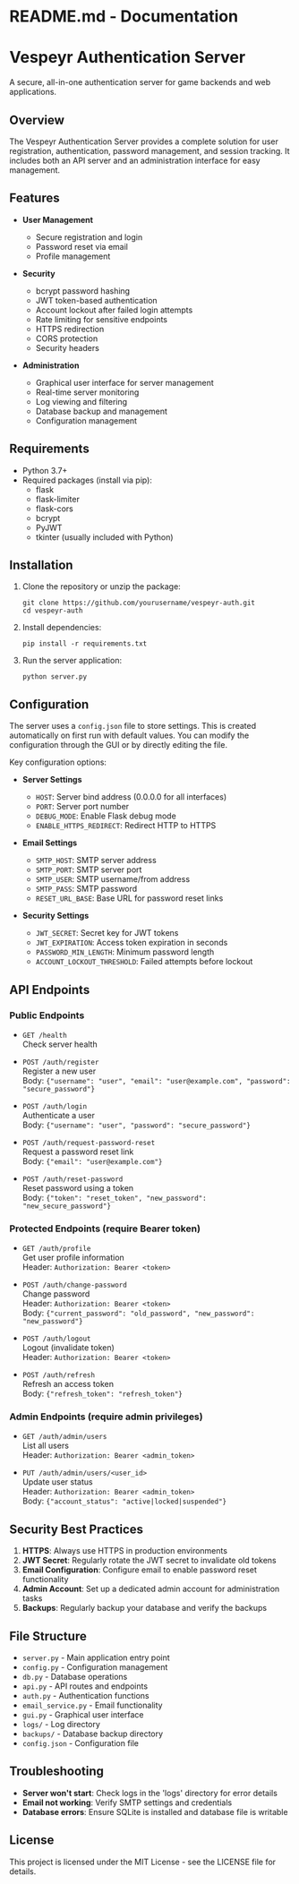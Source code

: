 # README.md - Documentation
# Vespeyr Authentication Server

A secure, all-in-one authentication server for game backends and web applications.

## Overview

The Vespeyr Authentication Server provides a complete solution for user registration, authentication, password management, and session tracking. It includes both an API server and an administration interface for easy management.

## Features

- **User Management**
  - Secure registration and login
  - Password reset via email
  - Profile management
  
- **Security**
  - bcrypt password hashing
  - JWT token-based authentication
  - Account lockout after failed login attempts
  - Rate limiting for sensitive endpoints
  - HTTPS redirection
  - CORS protection
  - Security headers
  
- **Administration**
  - Graphical user interface for server management
  - Real-time server monitoring
  - Log viewing and filtering
  - Database backup and management
  - Configuration management

## Requirements

- Python 3.7+
- Required packages (install via pip):
  - flask
  - flask-limiter
  - flask-cors
  - bcrypt
  - PyJWT
  - tkinter (usually included with Python)

## Installation

1. Clone the repository or unzip the package:
   ```
   git clone https://github.com/yourusername/vespeyr-auth.git
   cd vespeyr-auth
   ```

2. Install dependencies:
   ```
   pip install -r requirements.txt
   ```

3. Run the server application:
   ```
   python server.py
   ```

## Configuration

The server uses a `config.json` file to store settings. This is created automatically on first run with default values. You can modify the configuration through the GUI or by directly editing the file.

Key configuration options:

- **Server Settings**
  - `HOST`: Server bind address (0.0.0.0 for all interfaces)
  - `PORT`: Server port number
  - `DEBUG_MODE`: Enable Flask debug mode
  - `ENABLE_HTTPS_REDIRECT`: Redirect HTTP to HTTPS

- **Email Settings**
  - `SMTP_HOST`: SMTP server address
  - `SMTP_PORT`: SMTP server port
  - `SMTP_USER`: SMTP username/from address
  - `SMTP_PASS`: SMTP password
  - `RESET_URL_BASE`: Base URL for password reset links

- **Security Settings**
  - `JWT_SECRET`: Secret key for JWT tokens
  - `JWT_EXPIRATION`: Access token expiration in seconds
  - `PASSWORD_MIN_LENGTH`: Minimum password length
  - `ACCOUNT_LOCKOUT_THRESHOLD`: Failed attempts before lockout

## API Endpoints

### Public Endpoints

- `GET /health`  
  Check server health

- `POST /auth/register`  
  Register a new user  
  Body: `{"username": "user", "email": "user@example.com", "password": "secure_password"}`

- `POST /auth/login`  
  Authenticate a user  
  Body: `{"username": "user", "password": "secure_password"}`

- `POST /auth/request-password-reset`  
  Request a password reset link  
  Body: `{"email": "user@example.com"}`

- `POST /auth/reset-password`  
  Reset password using a token  
  Body: `{"token": "reset_token", "new_password": "new_secure_password"}`

### Protected Endpoints (require Bearer token)

- `GET /auth/profile`  
  Get user profile information  
  Header: `Authorization: Bearer <token>`

- `POST /auth/change-password`  
  Change password  
  Header: `Authorization: Bearer <token>`  
  Body: `{"current_password": "old_password", "new_password": "new_password"}`

- `POST /auth/logout`  
  Logout (invalidate token)  
  Header: `Authorization: Bearer <token>`

- `POST /auth/refresh`  
  Refresh an access token  
  Body: `{"refresh_token": "refresh_token"}`

### Admin Endpoints (require admin privileges)

- `GET /auth/admin/users`  
  List all users  
  Header: `Authorization: Bearer <admin_token>`

- `PUT /auth/admin/users/<user_id>`  
  Update user status  
  Header: `Authorization: Bearer <admin_token>`  
  Body: `{"account_status": "active|locked|suspended"}`

## Security Best Practices

1. **HTTPS**: Always use HTTPS in production environments
2. **JWT Secret**: Regularly rotate the JWT secret to invalidate old tokens
3. **Email Configuration**: Configure email to enable password reset functionality
4. **Admin Account**: Set up a dedicated admin account for administration tasks
5. **Backups**: Regularly backup your database and verify the backups

## File Structure

- `server.py` - Main application entry point
- `config.py` - Configuration management
- `db.py` - Database operations
- `api.py` - API routes and endpoints
- `auth.py` - Authentication functions
- `email_service.py` - Email functionality
- `gui.py` - Graphical user interface
- `logs/` - Log directory
- `backups/` - Database backup directory
- `config.json` - Configuration file

## Troubleshooting

- **Server won't start**: Check logs in the 'logs' directory for error details
- **Email not working**: Verify SMTP settings and credentials
- **Database errors**: Ensure SQLite is installed and database file is writable

## License

This project is licensed under the MIT License - see the LICENSE file for details.
